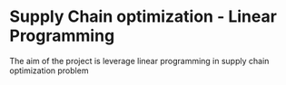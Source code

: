 # Supply Chain optimization - Linear Programming
 The aim of the project is leverage linear programming in supply chain optimization problem
